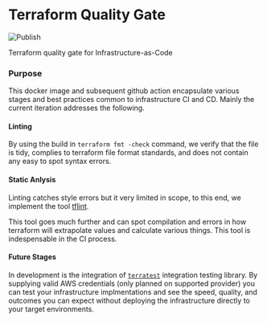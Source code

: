 # Terraform Quality Gate
![Publish](https://github.com/OptionAlpaca/terraform_quality_gate/workflows/Publish/badge.svg?branch=master)

Terraform quality gate for Infrastructure-as-Code

### Purpose

This docker image and subsequent github action encapsulate various stages and best practices common to infrastructure CI and CD. Mainly the current iteration addresses the following.


#### Linting
By using the build in `terraform fmt -check` command, we verify that the file is tidy, complies to terraform file format standards, and does not contain any easy to spot syntax errors.

#### Static Anlysis
Linting catches style errors but it very limited in scope, to this end, we implement the tool [tflint](https://github.com/terraform-linters/tflint).

This tool goes much further and can spot compilation and errors in how terraform will extrapolate values and calculate various things. This tool is indespensable in the CI process.

#### Future Stages
In development is the integration of [`terratest`](https://github.com/gruntwork-io/terratest) integration testing library. By supplying valid AWS credentials (only planned on supported provider) you can test your infrastructure implmentations and see the speed, quality, and outcomes you can expect without deploying the infrastructure directly to your target environments.

